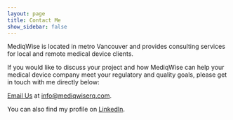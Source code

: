 ```yaml
---
layout: page
title: Contact Me
show_sidebar: false
---
```


MediqWise is located in metro Vancouver and provides consulting services for local and remote medical device clients.

If you would like to discuss your project and how MediqWise can help your medical device company meet your regulatory and quality goals, please get in touch with me directly below:

<a href="mailto:info@mediqwiserq.com?subject=Consulting%20Inquiry">Email Us</a> at info@mediqwiserq.com.

You can also find my profile on <a href="https://www.linkedin.com/in/yu-wen-wang" target="_blank" class="linkedin-icon">LinkedIn</a>.
